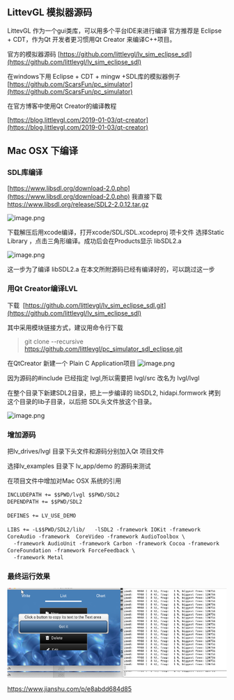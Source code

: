## LittevGL 模拟器源码
LittevGL 作为一个gui类库，可以用多个平台IDE来进行编译
官方推荐是 Eclipse + CDT，作为Qt 开发者更习惯用Qt Creator 来编译C++项目。

官方的模拟器源码 [https://github.com/littlevgl/lv_sim_eclipse_sdl](https://github.com/littlevgl/lv_sim_eclipse_sdl)

在windows下用 Eclipse + CDT + mingw +SDL库的模拟器例子
[https://github.com/ScarsFun/pc_simulator](https://github.com/ScarsFun/pc_simulator)

在官方博客中使用Qt Creator的编译教程

[https://blog.littlevgl.com/2019-01-03/qt-creator](https://blog.littlevgl.com/2019-01-03/qt-creator)

## Mac OSX 下编译

### SDL库编译
[https://www.libsdl.org/download-2.0.php](https://www.libsdl.org/download-2.0.php)
我直接下载 https://www.libsdl.org/release/SDL2-2.0.12.tar.gz



![image.png](https://upload-images.jianshu.io/upload_images/1493747-588394b3ffb4cc61.png?imageMogr2/auto-orient/strip%7CimageView2/2/w/1240)


下载解压后用xcode编译，打开xcode/SDL/SDL.xcodeproj 项卡文件
选择Static Library ，点击三角形编译。成功后会在Products显示 libSDL2.a


![image.png](https://upload-images.jianshu.io/upload_images/1493747-fe1250240ed1d031.png?imageMogr2/auto-orient/strip%7CimageView2/2/w/1240)

这一步为了编译 libSDL2.a 在本文所附源码已经有编译好的，可以跳过这一步

### 用Qt Creator编译LVL 
下载  [https://github.com/littlevgl/lv_sim_eclipse_sdl.git](https://github.com/littlevgl/lv_sim_eclipse_sdl)

其中采用模块链接方式，建议用命令行下载

> git clone --recursive https://github.com/littlevgl/pc_simulator_sdl_eclipse.git

在QtCreator 新建一个 Plain C Application项目
![image.png](https://upload-images.jianshu.io/upload_images/1493747-03f3f7074b467f89.png?imageMogr2/auto-orient/strip%7CimageView2/2/w/1240)

因为源码的#include 已经指定 lvgl,所以需要把 lvgl/src 改名为 lvgl/lvgl

在整个目录下新建SDL2目录，把上一步编译的 libSDL2, hidapi.formwork 拷到这个目录的lib子目录，以后把 SDL头文件放这个目录。

![image.png](https://upload-images.jianshu.io/upload_images/1493747-fc32dd52c5c3e264.png?imageMogr2/auto-orient/strip%7CimageView2/2/w/1240)


### 增加源码
把lv_drives/lvgl 目录下头文件和源码分别加入Qt 项目文件

选择lv_examples 目录下 lv_app/demo 的源码来测试

在项目文件中增加对Mac OSX 系统的引用

```
INCLUDEPATH += $$PWD/lvgl $$PWD/SDL2
DEPENDPATH += $$PWD/SDL2

DEFINES += LV_USE_DEMO

LIBS += -L$$PWD/SDL2/lib/   -lSDL2 -framework IOKit -framework CoreAudio -framework  CoreVideo -framework AudioToolbox \
  -framework AudioUnit -framework Carbon -framework Cocoa -framework CoreFoundation -framework ForceFeedback \
  -framework Metal
```


### 最终运行效果

![screenshot](./docs/screenshot.png)

https://www.jianshu.com/p/e8abdd684d85
